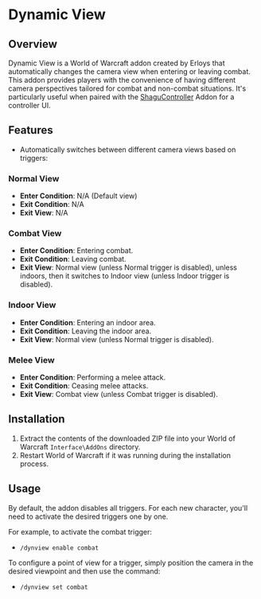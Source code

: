 # Dynamic View

## Overview
Dynamic View is a World of Warcraft addon created by Erloys that automatically changes the camera view when entering or leaving combat. This addon provides players with the convenience of having different camera perspectives tailored for combat and non-combat situations. It's particularly useful when paired with the [ShaguController](https://shagu.org/ShaguController) Addon for a controller UI.

## Features
- Automatically switches between different camera views based on triggers:

### Normal View
- **Enter Condition**: N/A (Default view)
- **Exit Condition**: N/A
- **Exit View**: N/A

### Combat View
- **Enter Condition**: Entering combat.
- **Exit Condition**: Leaving combat.
- **Exit View**: Normal view (unless Normal trigger is disabled), unless indoors, then it switches to Indoor view (unless Indoor trigger is disabled).

### Indoor View
- **Enter Condition**: Entering an indoor area.
- **Exit Condition**: Leaving the indoor area.
- **Exit View**: Normal view (unless Normal trigger is disabled).

### Melee View
- **Enter Condition**: Performing a melee attack.
- **Exit Condition**: Ceasing melee attacks.
- **Exit View**: Combat view (unless Combat trigger is disabled).

## Installation
1. Extract the contents of the downloaded ZIP file into your World of Warcraft `Interface\AddOns` directory.
2. Restart World of Warcraft if it was running during the installation process.

## Usage
By default, the addon disables all triggers. For each new character, you'll need to activate the desired triggers one by one.

For example, to activate the combat trigger:
- `/dynview enable combat`

To configure a point of view for a trigger, simply position the camera in the desired viewpoint and then use the command:
- `/dynview set combat`


